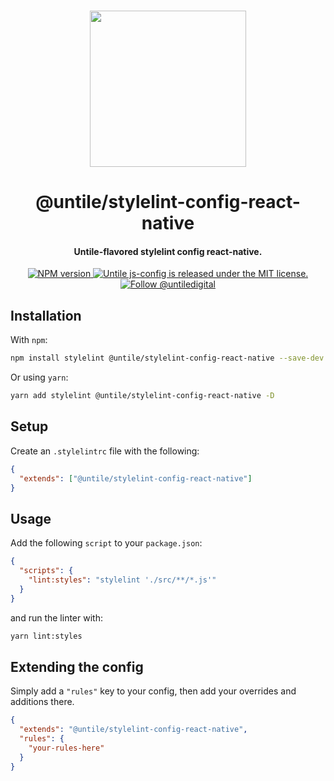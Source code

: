 <p align="center">
  <br><img width="250" src="https://untile.pt/logo.png" /><br>
</p>

<h1 align="center">
  @untile/stylelint-config-react-native
</h1>

<h4 align="center">
  Untile-flavored stylelint config react-native.
</h4>

<p align="center">
  <a href="https://www.npmjs.com/package/@untile/stylelint-config-react-native">
    <img src="https://img.shields.io/npm/v/@untile/stylelint-config-react-native.svg?style=for-the-badge" alt="NPM version" />
  </a>
  <a href="https://github.com/untile/js-configs/blob/main/LICENSE">
    <img src="https://img.shields.io/badge/license-MIT-blue.svg?style=for-the-badge" alt="Untile js-config is released under the MIT license." />
  </a>
  <a href="https://twitter.com/intent/follow?screen_name=untiledigital">
    <img src="https://img.shields.io/twitter/follow/untiledigital.svg?label=Follow%20@untiledigital&style=for-the-badge" alt="Follow @untiledigital" />
  </a>
</p>

## Installation

With `npm`:

```sh
npm install stylelint @untile/stylelint-config-react-native --save-dev
```

Or using `yarn`:

```sh
yarn add stylelint @untile/stylelint-config-react-native -D
```

## Setup

Create an `.stylelintrc` file with the following:

```json
{
  "extends": ["@untile/stylelint-config-react-native"]
}
```

## Usage

Add the following `script` to your `package.json`:

```json
{
  "scripts": {
    "lint:styles": "stylelint './src/**/*.js'"
  }
}
```

and run the linter with:

```sh
yarn lint:styles
```

## Extending the config

Simply add a `"rules"` key to your config, then add your overrides and additions there.

```json
{
  "extends": "@untile/stylelint-config-react-native",
  "rules": {
    "your-rules-here"
  }
}
```
